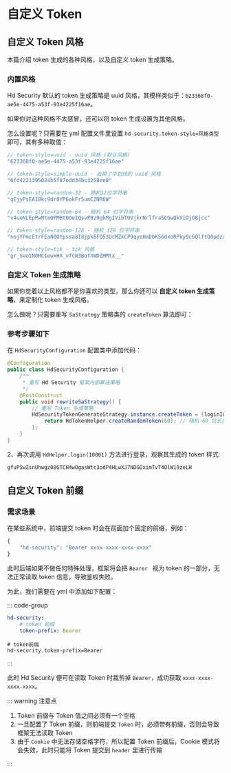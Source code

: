 # 自定义 Token

## 自定义 Token 风格

本篇介绍 token 生成的各种风格，以及自定义 token 生成策略。

### 内置风格

Hd Security 默认的 token 生成策略是 uuid 风格，其模样类似于：`623368f0-ae5e-4475-a53f-93e4225f16ae`。

如果你对这种风格不太感冒，还可以将 token 生成设置为其他风格。

怎么设置呢？只需要在 yml 配置文件里设置 `hd-security.token-style=风格类型` 即可，其有多种取值：

```java
// token-style=uuid - uuid 风格 (默认风格)
"623368f0-ae5e-4475-a53f-93e4225f16ae"

// token-style=simple-uuid - 去掉了中划线的 uuid 风格
"6fd4221395024b5f87edd34bc3258ee8"

// token-style=random-32 - 随机32位字符串
"qEjyPsEA1Bkc9dr8YP6okFr5umCZNR6W"

// token-style=random-64 - 随机 64 位字符串
"v4ueNLEpPwMtmOPMBtOOeIQsvP8z9gkMgIVibTUVjkrNrlfra5CGwQkViDjO8jcc"

// token-style=random-128 - 随机 128 位字符串
"nojYPmcEtrFEaN0Otpssa8I8jpk8FO53UcMZkCP9qyoHaDbKS6dxoRPky9c6QlftQ0pdzxRGXsKZmUSrPeZBOD6kJFfmfgiRyUmYWcj4WU4SSP2ilakWN1HYnIuX0Olj"

// token-style=tik - tik 风格
"gr_SwoIN0MC1ewxHX_vfCW3BothWDZMMtx__"
```

### 自定义 Token 生成策略

如果你觉着以上风格都不是你喜欢的类型，那么你还可以 **自定义 token 生成策略**，来定制化 token 生成风格。

怎么做呢？只需要重写 `SaStrategy` 策略类的 `createToken` 算法即可：

### 参考步骤如下

在 `HdSecurityConfiguration` 配置类中添加代码：

```java
@Configuration
public class HdSecurityConfiguration {
    /**
     * 重写 Hd Security 框架内部算法策略 
     */
    @PostConstruct
    public void rewriteSaStrategy() {
        // 重写 Token 生成策略
        HdSecurityTokenGenerateStrategy.instance.createToken = (loginId, accountType) -> {
            return HdTokenHelper.createRandomToken(60); // 随机 60 位长度字符串
        };
    }
}
```

2、再次调用 `HdHelper.login(10001)` 方法进行登录，观察其生成的 token 样式:

```java
gfuPSwZsnUhwgz08GTCH4wOgasWtc3odP4HLwXJ7NDGOximTvT4OlW19zeLH
```

## 自定义 Token 前缀

### 需求场景

在某些系统中，前端提交 token 时会在前面加个固定的前缀，例如：

```js
{
    "hd-security": "Bearer xxxx-xxxx-xxxx-xxxx"
}
```

此时后端如果不做任何特殊处理，框架将会把 `Bearer ` 视为 token 的一部分，无法正常读取 token 信息，导致鉴权失败。

为此，我们需要在 yml 中添加如下配置：

::: code-group

```yaml [yaml 风格]
hd-security: 
    # token 前缀
    token-prefix: Bearer
```



```properties [properties 风格]
# token前缀
hd-security.token-prefix=Bearer
```

:::

此时 Hd Security 便可在读取 Token 时裁剪掉 `Bearer`，成功获取 `xxxx-xxxx-xxxx-xxxx`。



::: warning 注意点

1. Token 前缀与 Token 值之间必须有一个空格
2. 一旦配置了 Token 前缀，则前端提交 `Token` 时，必须带有前缀，否则会导致框架无法读取 Token
3. 由于 `Cookie` 中无法存储空格字符，所以配置 Token 前缀后，Cookie 模式将会失效，此时只能将 Token 提交到 `header` 里进行传输

:::